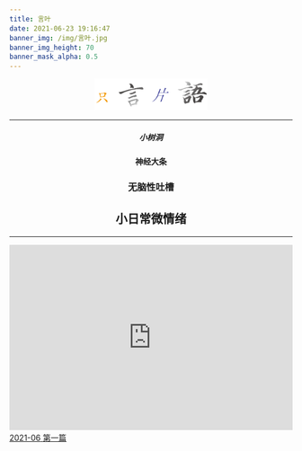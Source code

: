 ```yaml
---
title: 言叶
date: 2021-06-23 19:16:47
banner_img: /img/言叶.jpg
banner_img_height: 70
banner_mask_alpha: 0.5
---
```

<div align=center>
  <img src="img/../../img/只言片语.png" width=200px>
  <hr>
</div>

<h5 align=center>小树洞</h5>
<h4 align=center>神经大条</h4>
<h3 align=center>无脑性吐槽</h3>
<h2 align=center>小日常微情绪</h2>
<hr>

<div>
  <iframe src="https://open.spotify.com/embed/playlist/0j6hwfB5rZ2vyphoqANYuA?theme=0" width="100%" height="330" frameBorder="0" allowtransparency="true" allow="encrypted-media"></iframe>
</div>

<!-- prevnext switch -->
<div class="post-prevnext">
  <article class="post-prev col-6">
  </article>
  <article class="post-next col-6">
    <a href="/言叶/2021-06/">
      <span class="hidden-mobile">2021-06</span>
      <span class="visible-mobile">第一篇</span>
      <i class="iconfont icon-arrowright"></i>
    </a>
  </article>
</div>
